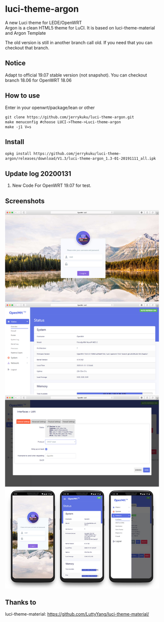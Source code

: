 # luci-theme-argon
A new Luci theme for LEDE/OpenWRT  
Argon is a clean HTML5 theme for LuCI. It is based on luci-theme-material and Argon Template  


The old version is still in another branch call old. If you need that you can checkout that branch.

## Notice
Adapt to official 19.07 stable version (not snapshot).
You can checkout branch 18.06 for  OpenWRT 18.06 

## How to use

Enter in your openwrt/package/lean  or  other

```
git clone https://github.com/jerrykuku/luci-theme-argon.git
make menuconfig #choose LUCI->Theme->Luci-theme-argon
make -j1 V=s
```
## Install
```
opkg install https://github.com/jerrykuku/luci-theme-argon/releases/download/V1.3/luci-theme-argon_1.3-01-20191111_all.ipk
```

## Update log 20200131
1. New Code For OpenWRT 19.07 for test.

## Screenshots
![](/Screenshots/pc1.jpg)
![](/Screenshots/pc2.jpg)
![](/Screenshots/pc3.jpg)
![](/Screenshots/phone.jpg)

## Thanks to 
luci-theme-material: https://github.com/LuttyYang/luci-theme-material/
